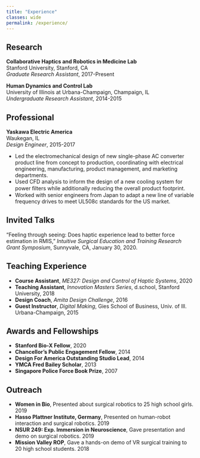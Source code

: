```yaml
---
title: "Experience"
classes: wide
permalink: /experience/
---
```


## Research 

**Collaborative Haptics and Robotics in Medicine Lab**<br>
Stanford University, Stanford, CA<br>
_Graduate Research Assistant_, 2017-Present

**Human Dynamics and Control Lab**\
University of Illinois at Urbana-Champaign, Champaign, IL\
_Undergraduate Research Assistant_, 2014-2015

## Professional
**Yaskawa Electric America**\
Waukegan, IL\
_Design Engineer_, 2015-2017
* Led the electromechanical design of new single-phase AC converter product line from concept to production,
coordinating with electrical engineering, manufacturing, product management, and marketing departments.
* Used CFD analysis to inform the design of a new cooling system for power ﬁlters while additionally reducing
the overall product footprint.
* Worked with senior engineers from Japan to adapt a new line of variable frequency drives to meet UL508c
standards for the US market.

## Invited Talks
“Feeling through seeing: Does haptic experience lead to better force estimation in RMIS,” _Intuitive Surgical Education and Training Research Grant Symposium_, Sunnyvale, CA, January 30, 2020.

## Teaching Experience
+ **Course Assistant**, _ME327: Design and Control of Haptic Systems_, 2020
+ **Teaching Assistant**, _Innovation Masters Series_, d.school, Stanford University, 2018
+ **Design Coach**, _Amita Design Challenge_, 2016
+ **Guest Instructor**, _Digital Making_, Gies School of Business, Univ. of Ill. Urbana-Champaign, 2015

## Awards and Fellowships
+ **Stanford Bio-X Fellow**, 2020
+ **Chancellor’s Public Engagement Fellow**, 2014
+ **Design For America Outstanding Studio Lead**, 2014
+ **YMCA Fred Bailey Scholar**, 2013
+ **Singapore Police Force Book Prize**, 2007

## Outreach
+ **Women in Bio**, Presented about surgical robotics to 25 high school girls. 2019
+ **Hasso Plattner Institute, Germany**, Presented on human-robot interaction and surgical robotics. 2019
+ **NSUR 249: Exp. Immersion in Neuroscience**, Gave presentation and demo on surgical robotics. 2019
+ **Mission Valley ROP**, Gave a hands-on demo of VR surgical training to 20 high school students. 2018





